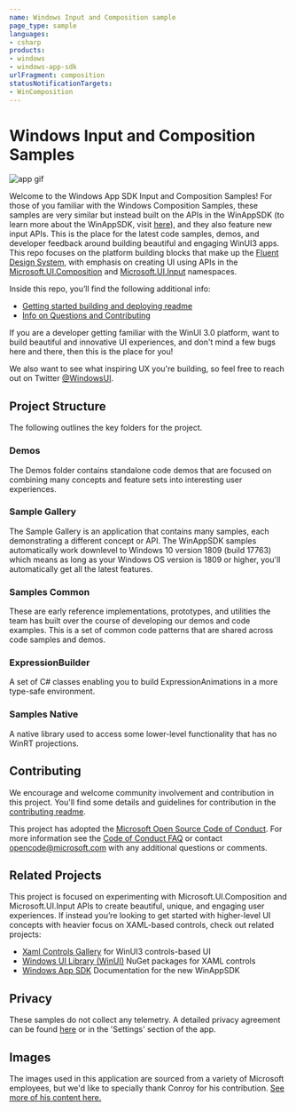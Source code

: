 ```yaml
---
name: Windows Input and Composition sample
page_type: sample
languages:
- csharp
products:
- windows
- windows-app-sdk
urlFragment: composition
statusNotificationTargets:
- WinComposition
---
```


# Windows Input and Composition Samples

![app gif](https://media.giphy.com/media/Hx2beMDfEA7QqWPvD4/giphy.gif)

Welcome to the Windows App SDK Input and Composition Samples! For those of you familiar with the Windows Composition Samples, these samples are very similar but instead built on the APIs in the WinAppSDK (to learn more about the WinAppSDK, visit [here](https://docs.microsoft.com/windows/apps/windows-app-sdk/)), and they also feature new input APIs. This is the place for the latest code samples, demos, and developer feedback around building beautiful and engaging WinUI3 apps. This repo focuses on the platform building blocks that make up the [Fluent Design System](https://fluent.microsoft.com/), with emphasis on creating UI using APIs in the [Microsoft.UI.Composition](https://docs.microsoft.com/windows/winui/api/microsoft.ui.composition) and [Microsoft.UI.Input](https://docs.microsoft.com/windows/winui/api/microsoft.ui.input) namespaces.

Inside this repo, you’ll find the following additional info:

* [Getting started building and deploying readme](STARTUP.md)
* [Info on Questions and Contributing](CONTRIBUTING.md)

If you are a developer getting familiar with the WinUI 3.0 platform, want to build beautiful and innovative UI experiences, and don't mind a few bugs here and there, then this is the place for you!

We also want to see what inspiring UX you're building, so feel free to reach out on Twitter [@WindowsUI](https://twitter.com/windowsui).

## Project Structure

The following outlines the key folders for the project.

### Demos

The Demos folder contains standalone code demos that are focused on combining many concepts and feature sets into interesting user experiences. 

### Sample Gallery

The Sample Gallery is an application that contains many samples, each demonstrating a different concept or API. The WinAppSDK samples automatically work downlevel to Windows 10 version 1809 (build 17763) which means as long as your Windows OS version is 1809 or higher, you'll automatically get all the latest features.

### Samples Common

These are early reference implementations, prototypes, and utilities the team has built over the course of developing our demos and code examples. This is a set of common code patterns that are shared across code samples and demos.

### ExpressionBuilder

A set of C# classes enabling you to build ExpressionAnimations in a more type-safe environment.

### Samples Native

A native library used to access some lower-level functionality that has no WinRT projections.

## Contributing

We encourage and welcome community involvement and contribution in this project. You'll find some details and guidelines for contribution in the [contributing readme](CONTRIBUTING.md).

This project has adopted the [Microsoft Open Source Code of Conduct](https://opensource.microsoft.com/codeofconduct/). For more information see the [Code of Conduct FAQ](https://opensource.microsoft.com/codeofconduct/faq/) or contact [opencode@microsoft.com](mailto:opencode@microsoft.com) with any additional questions or comments.

## Related Projects

This project is focused on experimenting with Microsoft.UI.Composition and Microsoft.UI.Input APIs to create beautiful, unique, and engaging user experiences. If instead you’re looking to get started with higher-level UI concepts with heavier focus on XAML-based controls, check out related projects: 

 * [Xaml Controls Gallery](https://github.com/microsoft/Xaml-Controls-Gallery/tree/winui3) for WinUI3 controls-based UI
 * [Windows UI Library (WinUI)](https://docs.microsoft.com/windows/apps/winui/) NuGet packages for XAML controls 
 * [Windows App SDK](https://docs.microsoft.com/windows/apps/windows-app-sdk/) Documentation for the new WinAppSDK

## Privacy

These samples do not collect any telemetry. A detailed privacy agreement can be found [here](https://go.microsoft.com/fwlink/?LinkId=521839) or in the 'Settings' section of the app.

## Images

 The images used in this application are sourced from a variety of Microsoft employees, but we'd like to specially thank Conroy for his contribution. [See more of his content here.](https://www.instagram.com/conroy.williamson/)